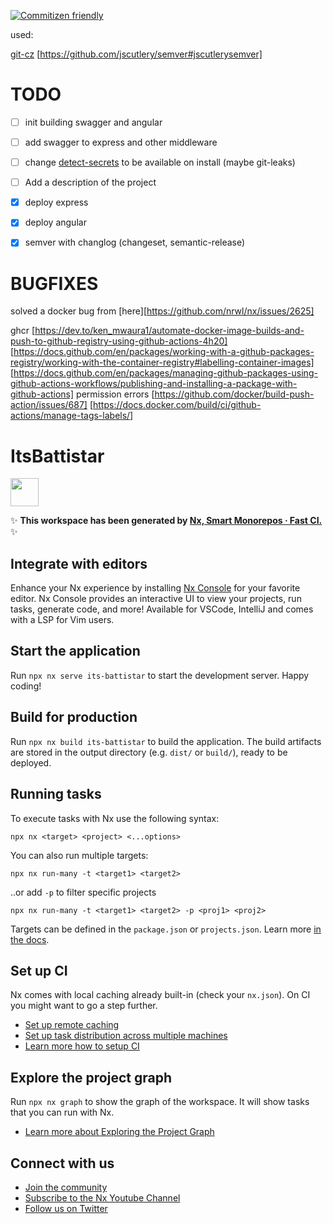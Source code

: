 [![Commitizen friendly](https://img.shields.io/badge/commitizen-friendly-brightgreen.svg)](http://commitizen.github.io/cz-cli/)

used:

[git-cz](https://cz-git.qbb.sh/guide/)
[https://github.com/jscutlery/semver#jscutlerysemver]

# TODO

- [ ] init building swagger and angular

- [ ] add swagger to express and other middleware

- [ ] change [detect-secrets](https://github.com/Yelp/detect-secrets) to be
      available on install (maybe git-leaks)

- [ ] Add a description of the project

- [x] deploy express

- [x] deploy angular

- [x] semver with changlog (changeset, semantic-release)

# BUGFIXES

solved a docker bug from [here][https://github.com/nrwl/nx/issues/2625]

ghcr
[https://dev.to/ken_mwaura1/automate-docker-image-builds-and-push-to-github-registry-using-github-actions-4h20]
[https://docs.github.com/en/packages/working-with-a-github-packages-registry/working-with-the-container-registry#labelling-container-images]
[https://docs.github.com/en/packages/managing-github-packages-using-github-actions-workflows/publishing-and-installing-a-package-with-github-actions]
permission errors [https://github.com/docker/build-push-action/issues/687]
[https://docs.docker.com/build/ci/github-actions/manage-tags-labels/]

# ItsBattistar

<a alt="Nx logo" href="https://nx.dev" target="_blank" rel="noreferrer"><img src="https://raw.githubusercontent.com/nrwl/nx/master/images/nx-logo.png" width="45"></a>

✨ **This workspace has been generated by
[Nx, Smart Monorepos · Fast CI.](https://nx.dev)** ✨

## Integrate with editors

Enhance your Nx experience by installing [Nx Console](https://nx.dev/nx-console)
for your favorite editor. Nx Console provides an interactive UI to view your
projects, run tasks, generate code, and more! Available for VSCode, IntelliJ and
comes with a LSP for Vim users.

## Start the application

Run `npx nx serve its-battistar` to start the development server. Happy coding!

## Build for production

Run `npx nx build its-battistar` to build the application. The build artifacts
are stored in the output directory (e.g. `dist/` or `build/`), ready to be
deployed.

## Running tasks

To execute tasks with Nx use the following syntax:

```
npx nx <target> <project> <...options>
```

You can also run multiple targets:

```
npx nx run-many -t <target1> <target2>
```

..or add `-p` to filter specific projects

```
npx nx run-many -t <target1> <target2> -p <proj1> <proj2>
```

Targets can be defined in the `package.json` or `projects.json`. Learn more
[in the docs](https://nx.dev/features/run-tasks).

## Set up CI

Nx comes with local caching already built-in (check your `nx.json`). On CI you
might want to go a step further.

- [Set up remote caching](https://nx.dev/features/share-your-cache)
- [Set up task distribution across multiple machines](https://nx.dev/nx-cloud/features/distribute-task-execution)
- [Learn more how to setup CI](https://nx.dev/recipes/ci)

## Explore the project graph

Run `npx nx graph` to show the graph of the workspace. It will show tasks that
you can run with Nx.

- [Learn more about Exploring the Project Graph](https://nx.dev/core-features/explore-graph)

## Connect with us

- [Join the community](https://nx.dev/community)
- [Subscribe to the Nx Youtube Channel](https://www.youtube.com/@nxdevtools)
- [Follow us on Twitter](https://twitter.com/nxdevtools)
